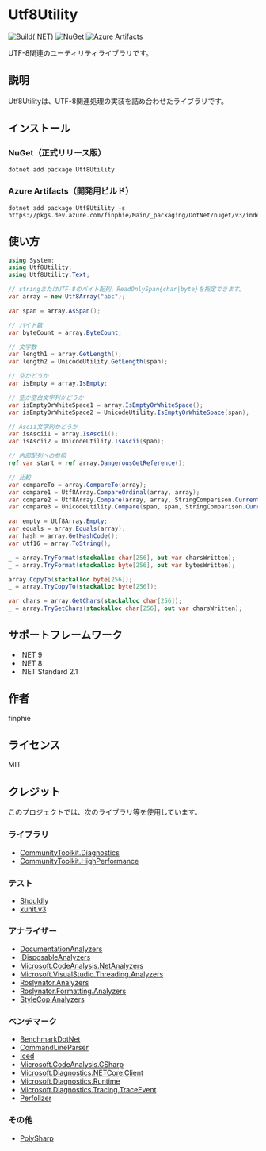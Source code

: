 # Utf8Utility

[![Build(.NET)](https://github.com/finphie/Utf8Utility/actions/workflows/build-dotnet.yml/badge.svg)](https://github.com/finphie/Utf8Utility/actions/workflows/build-dotnet.yml)
[![NuGet](https://img.shields.io/nuget/v/Utf8Utility?color=0078d4&label=NuGet)](https://www.nuget.org/packages/Utf8Utility/)
[![Azure Artifacts](https://feeds.dev.azure.com/finphie/7af9aa4d-c550-43af-87a5-01539b2d9934/_apis/public/Packaging/Feeds/DotNet/Packages/72c69351-0c11-40f2-8853-5712bf32468d/Badge)](https://dev.azure.com/finphie/Main/_artifacts/feed/DotNet/NuGet/Utf8Utility?preferRelease=true)

UTF-8関連のユーティリティライブラリです。

## 説明

Utf8Utilityは、UTF-8関連処理の実装を詰め合わせたライブラリです。

## インストール

### NuGet（正式リリース版）

```shell
dotnet add package Utf8Utility
```

### Azure Artifacts（開発用ビルド）

```shell
dotnet add package Utf8Utility -s https://pkgs.dev.azure.com/finphie/Main/_packaging/DotNet/nuget/v3/index.json
```

## 使い方

```csharp
using System;
using Utf8Utility;
using Utf8Utility.Text;

// stringまたはUTF-8のバイト配列、ReadOnlySpan{char|byte}を指定できます。
var array = new Utf8Array("abc");

var span = array.AsSpan();

// バイト数
var byteCount = array.ByteCount;

// 文字数
var length1 = array.GetLength();
var length2 = UnicodeUtility.GetLength(span);

// 空かどうか
var isEmpty = array.IsEmpty;

// 空か空白文字列かどうか
var isEmptyOrWhiteSpace1 = array.IsEmptyOrWhiteSpace();
var isEmptyOrWhiteSpace2 = UnicodeUtility.IsEmptyOrWhiteSpace(span);

// Ascii文字列かどうか
var isAscii1 = array.IsAscii();
var isAscii2 = UnicodeUtility.IsAscii(span);

// 内部配列への参照
ref var start = ref array.DangerousGetReference();

// 比較
var compareTo = array.CompareTo(array);
var compare1 = Utf8Array.CompareOrdinal(array, array);
var compare2 = Utf8Array.Compare(array, array, StringComparison.CurrentCulture);
var compare3 = UnicodeUtility.Compare(span, span, StringComparison.CurrentCulture);

var empty = Utf8Array.Empty;
var equals = array.Equals(array);
var hash = array.GetHashCode();
var utf16 = array.ToString();

_ = array.TryFormat(stackalloc char[256], out var charsWritten);
_ = array.TryFormat(stackalloc byte[256], out var bytesWritten);

array.CopyTo(stackalloc byte[256]);
_ = array.TryCopyTo(stackalloc byte[256]);

var chars = array.GetChars(stackalloc char[256]);
_ = array.TryGetChars(stackalloc char[256], out var charsWritten);
```

## サポートフレームワーク

- .NET 9
- .NET 8
- .NET Standard 2.1

## 作者

finphie

## ライセンス

MIT

## クレジット

このプロジェクトでは、次のライブラリ等を使用しています。

### ライブラリ

- [CommunityToolkit.Diagnostics](https://github.com/CommunityToolkit/dotnet)
- [CommunityToolkit.HighPerformance](https://github.com/CommunityToolkit/dotnet)

### テスト

- [Shouldly](https://github.com/shouldly/shouldly)
- [xunit.v3](https://github.com/xunit/xunit)

### アナライザー

- [DocumentationAnalyzers](https://github.com/DotNetAnalyzers/DocumentationAnalyzers)
- [IDisposableAnalyzers](https://github.com/DotNetAnalyzers/IDisposableAnalyzers)
- [Microsoft.CodeAnalysis.NetAnalyzers](https://github.com/dotnet/roslyn-analyzers)
- [Microsoft.VisualStudio.Threading.Analyzers](https://github.com/Microsoft/vs-threading)
- [Roslynator.Analyzers](https://github.com/dotnet/roslynator)
- [Roslynator.Formatting.Analyzers](https://github.com/dotnet/roslynator)
- [StyleCop.Analyzers](https://github.com/DotNetAnalyzers/StyleCopAnalyzers)

### ベンチマーク

- [BenchmarkDotNet](https://github.com/dotnet/BenchmarkDotNet)
- [CommandLineParser](https://github.com/commandlineparser/commandline)
- [Iced](https://github.com/icedland/iced)
- [Microsoft.CodeAnalysis.CSharp](https://github.com/dotnet/roslyn)
- [Microsoft.Diagnostics.NETCore.Client](https://github.com/dotnet/diagnostics)
- [Microsoft.Diagnostics.Runtime](https://github.com/Microsoft/clrmd)
- [Microsoft.Diagnostics.Tracing.TraceEvent](https://github.com/Microsoft/perfview)
- [Perfolizer](https://github.com/AndreyAkinshin/perfolizer)

### その他

- [PolySharp](https://github.com/Sergio0694/PolySharp)
